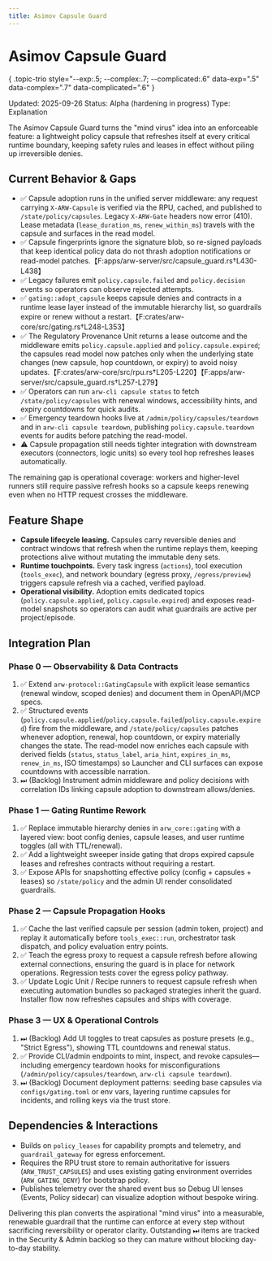 ```yaml
---
title: Asimov Capsule Guard
---
```


# Asimov Capsule Guard
{ .topic-trio style="--exp:.5; --complex:.7; --complicated:.6" data-exp=".5" data-complex=".7" data-complicated=".6" }

Updated: 2025-09-26
Status: Alpha (hardening in progress)
Type: Explanation

The Asimov Capsule Guard turns the "mind virus" idea into an enforceable feature: a lightweight policy capsule that refreshes itself at every critical runtime boundary, keeping safety rules and leases in effect without piling up irreversible denies.

## Current Behavior & Gaps
- ✅ Capsule adoption runs in the unified server middleware: any request carrying `X-ARW-Capsule` is verified via the RPU, cached, and published to `/state/policy/capsules`. Legacy `X-ARW-Gate` headers now error (410). Lease metadata (`lease_duration_ms`, `renew_within_ms`) travels with the capsule and surfaces in the read model.
- ✅ Capsule fingerprints ignore the signature blob, so re-signed payloads that keep identical policy data do not thrash adoption notifications or read-model patches.【F:apps/arw-server/src/capsule_guard.rs†L430-L438】
- ✅ Legacy failures emit `policy.capsule.failed` and `policy.decision` events so operators can observe rejected attempts.
- ✅ `gating::adopt_capsule` keeps capsule denies and contracts in a runtime lease layer instead of the immutable hierarchy list, so guardrails expire or renew without a restart.【F:crates/arw-core/src/gating.rs†L248-L353】
- ✅ The Regulatory Provenance Unit returns a lease outcome and the middleware emits `policy.capsule.applied` and `policy.capsule.expired`; the capsules read model now patches only when the underlying state changes (new capsule, hop countdown, or expiry) to avoid noisy updates.【F:crates/arw-core/src/rpu.rs†L205-L220】【F:apps/arw-server/src/capsule_guard.rs†L257-L279】
- ✅ Operators can run `arw-cli capsule status` to fetch `/state/policy/capsules` with renewal windows, accessibility hints, and expiry countdowns for quick audits.
- ✅ Emergency teardown hooks live at `/admin/policy/capsules/teardown` and in `arw-cli capsule teardown`, publishing `policy.capsule.teardown` events for audits before patching the read-model.
- ⚠️ Capsule propagation still needs tighter integration with downstream executors (connectors, logic units) so every tool hop refreshes leases automatically.

The remaining gap is operational coverage: workers and higher-level runners still require passive refresh hooks so a capsule keeps renewing even when no HTTP request crosses the middleware.

## Feature Shape
- **Capsule lifecycle leasing.** Capsules carry reversible denies and contract windows that refresh when the runtime replays them, keeping protections alive without mutating the immutable deny sets.
- **Runtime touchpoints.** Every task ingress (`actions`), tool execution (`tools_exec`), and network boundary (egress proxy, `/egress/preview`) triggers capsule refresh via a cached, verified payload.
- **Operational visibility.** Adoption emits dedicated topics (`policy.capsule.applied`, `policy.capsule.expired`) and exposes read-model snapshots so operators can audit what guardrails are active per project/episode.

## Integration Plan
### Phase 0 — Observability & Data Contracts
1. ✅ Extend `arw-protocol::GatingCapsule` with explicit lease semantics (renewal window, scoped denies) and document them in OpenAPI/MCP specs.
2. ✅ Structured events (`policy.capsule.applied`/`policy.capsule.failed`/`policy.capsule.expired`) fire from the middleware, and `/state/policy/capsules` patches whenever adoption, renewal, hop countdown, or expiry materially changes the state. The read-model now enriches each capsule with derived fields (`status`, `status_label`, `aria_hint`, `expires_in_ms`, `renew_in_ms`, ISO timestamps) so Launcher and CLI surfaces can expose countdowns with accessible narration.
3. ⏭ (Backlog) Instrument admin middleware and policy decisions with correlation IDs linking capsule adoption to downstream allows/denies.

### Phase 1 — Gating Runtime Rework
1. ✅ Replace immutable hierarchy denies in `arw_core::gating` with a layered view: boot config denies, capsule leases, and user runtime toggles (all with TTL/renewal).
2. ✅ Add a lightweight sweeper inside gating that drops expired capsule leases and refreshes contracts without requiring a restart.
3. ✅ Expose APIs for snapshotting effective policy (config + capsules + leases) so `/state/policy` and the admin UI render consolidated guardrails.

### Phase 2 — Capsule Propagation Hooks
1. ✅ Cache the last verified capsule per session (admin token, project) and replay it automatically before `tools_exec::run`, orchestrator task dispatch, and policy evaluation entry points.
2. ✅ Teach the egress proxy to request a capsule refresh before allowing external connections, ensuring the guard is in place for network operations. Regression tests cover the egress policy pathway.
3. ✅ Update Logic Unit / Recipe runners to request capsule refresh when executing automation bundles so packaged strategies inherit the guard. Installer flow now refreshes capsules and ships with coverage.

### Phase 3 — UX & Operational Controls
1. ⏭ (Backlog) Add UI toggles to treat capsules as posture presets (e.g., "Strict Egress"), showing TTL countdowns and renewal status.
2. ✅ Provide CLI/admin endpoints to mint, inspect, and revoke capsules—including emergency teardown hooks for misconfigurations (`/admin/policy/capsules/teardown`, `arw-cli capsule teardown`).
3. ⏭ (Backlog) Document deployment patterns: seeding base capsules via `configs/gating.toml` or env vars, layering runtime capsules for incidents, and rolling keys via the trust store.

## Dependencies & Interactions
- Builds on `policy_leases` for capability prompts and telemetry, and `guardrail_gateway` for egress enforcement.
- Requires the RPU trust store to remain authoritative for issuers (`ARW_TRUST_CAPSULES`) and uses existing gating environment overrides (`ARW_GATING_DENY`) for bootstrap policy.
- Publishes telemetry over the shared event bus so Debug UI lenses (Events, Policy sidecar) can visualize adoption without bespoke wiring.

Delivering this plan converts the aspirational "mind virus" into a measurable, renewable guardrail that the runtime can enforce at every step without sacrificing reversibility or operator clarity. Outstanding ⏭ items are tracked in the Security & Admin backlog so they can mature without blocking day-to-day stability.
